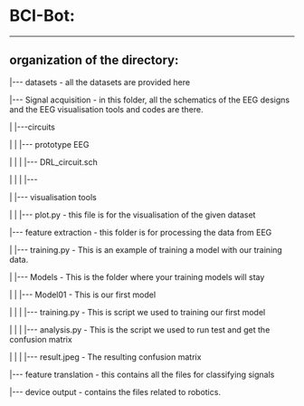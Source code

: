 # BCI-Bot: 
------------------------------------------------------------------------------------------------

## organization of the directory:

|--- datasets - all the datasets are provided here

|--- Signal acquisition - in this folder, all the schematics of the EEG designs and the EEG visualisation tools and codes are there.

|	|---circuits

|	|	|--- prototype EEG 

|	|	|	|--- DRL_circuit.sch

|	|	|	|--- 

|	|--- visualisation tools 

|	|	|--- plot.py - this file is for the visualisation of the given dataset  


|--- feature extraction - this folder is for processing the data from EEG 

|	|--- training.py - This is an example of training a model with our training data.

|	|--- Models - This is the folder where your training models will stay

|	|	|--- Model01 - This is our first model

|	|	|	|--- training.py - This is script we used to training our first model

|	|	|	|--- analysis.py - This is the script we used to run test and get the confusion matrix

|	|	|	|--- result.jpeg - The resulting confusion matrix


|--- feature translation - this contains all the files for classifying signals


|--- device output - contains the files related to robotics. 

